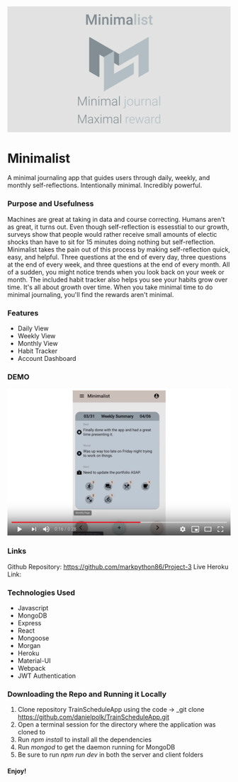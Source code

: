 ![](Minimalist.001.png)

# Minimalist
A minimal journaling app that guides users through daily, weekly, and monthly self-reflections. Intentionally minimal. Incredibly powerful.

### Purpose and Usefulness
Machines are great at taking in data and course correcting. Humans aren't as great, it turns out. Even though self-reflection is essesstial to our growth, surveys show that people would rather receive small amounts of electic shocks than have to sit for 15 minutes doing nothing but self-reflection. Minimalist takes the pain out of this process by making self-reflection quick, easy, and helpful. Three questions at the end of every day, three questions at the end of every week, and three questions at the end of every month. All of a sudden, you might notice trends when you look back on your week or month. The included habit tracker also helps you see your habits grow over time. It's all about growth over time. When you take minimal time to do minimal journaling, you'll find the rewards aren't minimal.

### Features
  * Daily View
  * Weekly View
  * Monthly View
  * Habit Tracker
  * Account Dashboard

### DEMO
[![Minimalist Demo](minimalist.png)](https://youtu.be/vMQijetKvCY "minimalist")

### Links
Github Repository: https://github.com/markpython86/Project-3
Live Heroku Link: 

### Technologies Used
  * Javascript
  * MongoDB
  * Express
  * React
  * Mongoose
  * Morgan
  * Heroku
  * Material-UI
  * Webpack
  * JWT Authentication
  
### Downloading the Repo and Running it Locally
1. Clone repository TrainScheduleApp using the code -> _git clone https://github.com/danielpolk/TrainScheduleApp.git
2. Open a terminal session for the directory where the application was cloned to
3. Run *npm install* to install all the dependencies
4. Run *mongod* to get the daemon running for MongoDB
3. Be sure to run *npm run dev* in both the server and client folders

#### Enjoy!
